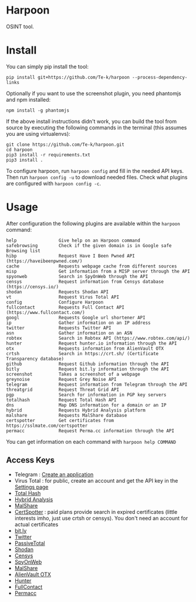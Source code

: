 # Harpoon

OSINT tool.

# Install

You can simply pip install the tool:

```
pip install git+https://github.com/Te-k/harpoon --process-dependency-links
```

Optionally if you want to use the screenshot plugin, you need phantomjs and npm installed:

```
npm install -g phantomjs
```

If the above install instructions didn't work, you can build the tool from source by executing the following commands in the terminal (this assumes you are using virtualenvs):

```
git clone https://github.com/Te-k/harpoon.git
cd harpoon
pip3 install -r requirements.txt
pip3 install .
```

To configure harpoon, run ```harpoon config``` and fill in the needed API keys. Then run ```harpoon config -u``` to download needed files. Check what plugins are configured with ```harpoon config -c```.

# Usage

After configuration the following plugins are available within the ```harpoon``` command:

```
help                Give help on an Harpoon command
safebrowsing        Check if the given domain is in Google safe Browsing list
hibp                Request Have I Been Pwned API (https://haveibeenpwned.com/)
cache               Requests webpage cache from different sources
misp                Get information from a MISP server through the API
spyonweb            Search in SpyOnWeb through the API
censys              Request information from Censys database (https://censys.io/)
shodan              Requests Shodan API
vt                  Request Virus Total API
config              Configure Harpoon
fullcontact         Requests Full Contact API (https://www.fullcontact.com/)
googl               Requests Google url shortener API
ip                  Gather information on an IP address
twitter             Requests Twitter API
asn                 Gather information on an ASN
robtex              Search in Robtex API (https://www.robtex.com/api/)
hunter              Request hunter.io information through the API
otx                 Requests information from AlienVault OTX
crtsh               Search in https://crt.sh/ (Certificate Transparency database)
github              Request Github information through the API
bitly               Request bit.ly information through the API
screenshot          Takes a screenshot of a webpage
greynoise           Request Grey Noise API
telegram            Request information from Telegram through the API
threatgrid          Request Threat Grid API
pgp                 Search for information in PGP key servers
totalhash           Request Total Hash API
dns                 Map DNS information for a domain or an IP
hybrid              Requests Hybrid Analysis platform
malshare            Requests MalShare database
certspotter         Get certificates from https://sslmate.com/certspotter
permacc             Request Perma.cc information through the API
```

You can get information on each command with `harpoon help COMMAND`

## Access Keys

* Telegram : [Create an application](https://core.telegram.org/api/obtaining_api_id)
* Virus Total : for public, create an account and get the API key in the [Settings page](https://www.virustotal.com/#/settings/apikey)
* [Total Hash](https://totalhash.cymru.com/contact-us/)
* [Hybrid Analysis](https://www.hybrid-analysis.com/apikeys/info)
* [MalShare](https://malshare.com/register.php)
* [CertSpotter](https://sslmate.com/certspotter/pricing) : paid plans provide search in expired certificates (little interests imho, just use crtsh or censys). You don't need an account for actual certificates
* [bit.ly](https://bitly.com/a/sign_up)
* [Twitter](https://developer.twitter.com/en/docs/ads/general/guides/getting-started)
* [PassiveTotal](https://community.riskiq.com/registration)
* [Shodan](https://account.shodan.io/register)
* [Censys](https://censys.io/register)
* [SpyOnWeb](https://api.spyonweb.com/)
* [MalShare](https://malshare.com/register.php)
* [AlienVault OTX](https://otx.alienvault.com/)
* [Hunter](https://hunter.io/users/sign_up)
* [FullContact](https://dashboard.fullcontact.com/register)
* [Permacc](https://perma.cc/)
